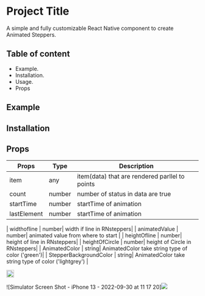
# Project Title

A simple and fully customizable React Native component to create Animated Steppers.


## Table of content
* Example.  
* Installation.  
* Usage.  
* Props
## Example

## Installation
## Props
| Props | Type | Description |  
| --------- | ------- | ------ |
| item | any | item(data) that are rendered parllel to points|
| count | number | number of status in data are true|
| startTime | number| startTime of animation|
| lastElement | number| startTime of animation|

| widthofline | number| width if line in RNsteppers|
| animatedValue | number| animated value from where to start |
| heightOfline | number| height of line in RNsteppers|
| heightOfCircle | number| height of Circle in RNsteppers|
| AnimatedColor | string| AnimatedColor take string type of color ('green')|
| StepperBackgroundColor | string| AnimatedColor take string type of color ('lightgrey') |


<img src ="https://user-images.githubusercontent.com/103027059/193240401-51028cc0-ee9d-4145-9c5d-7617dfb45abe.png" width="20"/>

![Simulator Screen Shot - iPhone 13 - 2022-09-30 at 11 17 20]<img src ="https://user-images.githubusercontent.com/103027059/193240401-51028cc0-ee9d-4145-9c5d-7617dfb45abe.png" width={20}/>

